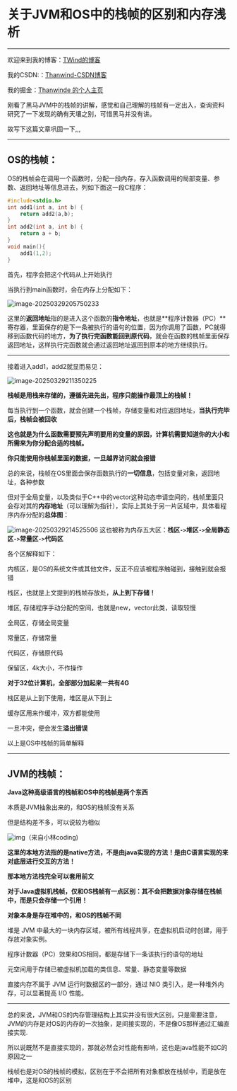 # 关于JVM和OS中的栈帧的区别和内存浅析

---

欢迎来到我的博客：[TWind的博客](http://www.twindworld.top/)

我的CSDN:：[Thanwind-CSDN博客](https://blog.csdn.net/qq_30004513?spm=1000.2115.3001.5343)

我的掘金：[Thanwinde 的个人主页](https://juejin.cn/user/634833993739484)

刚看了黑马JVM中的栈帧的讲解，感觉和自己理解的栈帧有一定出入，查询资料研究了一下发现的确有天壤之别，可惜黑马并没有讲。

故写下这篇文章巩固一下,,,

---

## OS的栈帧：

​	OS的栈帧会在调用一个函数时，分配一段内存，存入函数调用的局部变量、参数、返回地址等信息进去，列如下面这一段C程序：

```c
#include<stdio.h>
int add1(int a, int b) {
    return add2(a,b);
}
int add2(int a, int b) {
    return a + b;
}
void main(){
    add1(1,2);
}
```

首先，程序会把这个代码从上开始执行

当执行到main函数时，会在内存上分配如下：

![image-20250329205750233](assets/image-20250329205750233.png)

这里的**返回地址**指的是进入这个函数的**指令地址**，也就是**程序计数器（PC）**寄存器，里面保存的是下一条被执行的语句的位置，因为你调用了函数，PC就得移到函数代码的地方，**为了执行完函数能回到原代码**，就会在函数的栈帧里面保存返回地址，这样执行完函数就会通过返回地址返回到原本的地方继续执行。

---

接着进入add1，add2就显而易见：

![image-20250329211350225](assets/image-20250329211350225.png)

**栈帧是用栈来存储的，遵循先进先出，程序只能操作最顶上的栈帧！**

每当执行到一个函数，就会创建一个栈帧，存储变量和对应返回地址，**当执行完毕后，栈帧会被回收**

**这也就是为什么函数需要预先声明要用的变量的原因，计算机需要知道你的大小和所需来为你分配合适的栈帧。**

**你只能使用你栈帧里面的数据，一旦越界访问就会报错**

总的来说，栈帧在OS里面会保存函数执行的**一切信息**，包括变量对象，返回地址，各种参数

但对于全局变量，以及类似于C++中的vector这种动态申请空间的，栈帧里面只会存对其的**内存地址**（可以理解为指针），实际上其处于另一片区域中，具体看程序内存分配的**总体图**：

![image-20250329214525506](assets/image-20250329214525506.png)	这也被称为内存五大区：**栈区` -> `堆区` -> `全局静态区` -> `常量区` -> `代码区**

各个区解释如下：

内核区，是OS的系统文件或其他文件，反正不应该被程序触碰到，接触到就会报错

栈区，也就是上文提到的栈帧存放处，**从上到下存储！**

堆区, 存储程序手动分配的空间，也就是new，vector此类，读取较慢

全局区，存储全局变量

常量区，存储常量

代码区，存储原代码

保留区，4k大小，不作操作

**对于32位计算机，全部部分加起来一共有4G**

栈区是从上到下使用，堆区是从下到上

缓存区用来作缓冲，双方都能使用

一旦冲突，便会发生**溢出错误**

以上是OS中栈帧的简单解释

---

## JVM的栈帧：

**Java这种高级语言的栈帧和OS中的栈帧是两个东西**

本质是JVM抽象出来的，和OS的栈帧没有关系

但是结构差不多，可以说较为相似

![img](assets/1713516291293-ce6ee4e7-c5a6-4395-9ee7-4ec1c014b206-1743305863872-6.webp)（来自小林coding)

**这里的本地方法指的是native方法，不是由java实现的方法！是由C语言实现的来对底层进行交互的方法！**

**那本地方法栈完全可以套用前文**

**对于Java虚拟机栈帧，仅和OS栈帧有一点区别：其不会把数据对象存储在栈帧中，而是只会存储一个引用！**

**对象本身是存在堆中的，和OS的栈帧不同**

堆是 JVM 中最大的一块内存区域，被所有线程共享，在虚拟机启动时创建，用于存放对象实例。

程序计数器（PC）效果和OS相同，都是存储下一条该执行的语句的地址

元空间用于存储已被虚拟机加载的类信息、常量、静态变量等数据

直接内存不属于 JVM 运行时数据区的一部分，通过 NIO 类引入，是一种堆外内存，可以显著提高 I/O 性能。

---

总的来说，JVM和OS的内存管理结构上其实并没有很大区别，只是需要注意，JVM的内存是对OS的内存的一次抽象，是间接实现的，不是像OS那样通过汇编直接实现.

所以说既然不是直接实现的，那就必然会对性能有影响，这也是java性能不如C的原因之一

栈帧也是对OS的栈帧的模拟，区别在于不会把所有对象都放在栈帧中，而是放在堆中，这是和OS的区别

